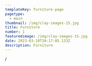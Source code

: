 ```yaml
---
templateKey: furniture-page
pagetype:
  - main
thumbnail: /img/clay-images-15.jpg
title: Furniture
number: 1
featuredimage: /img/clay-images-15.jpg
date: 2023-03-10T10:17:05.133Z
description: Furniture
---
```

/